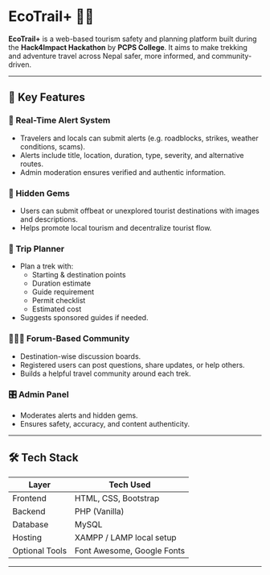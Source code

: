 # EcoTrail+ 🚶🌿

**EcoTrail+** is a web-based tourism safety and planning platform built during the **Hack4Impact Hackathon** by **PCPS College**. It aims to make trekking and adventure travel across Nepal safer, more informed, and community-driven.

---

## 🌟 Key Features

### 🔔 Real-Time Alert System
- Travelers and locals can submit alerts (e.g. roadblocks, strikes, weather conditions, scams).
- Alerts include title, location, duration, type, severity, and alternative routes.
- Admin moderation ensures verified and authentic information.

### 📍 Hidden Gems
- Users can submit offbeat or unexplored tourist destinations with images and descriptions.
- Helps promote local tourism and decentralize tourist flow.

### 🧭 Trip Planner
- Plan a trek with:
  - Starting & destination points
  - Duration estimate
  - Guide requirement
  - Permit checklist
  - Estimated cost
- Suggests sponsored guides if needed.

### 🧑‍🤝‍🧑 Forum-Based Community
- Destination-wise discussion boards.
- Registered users can post questions, share updates, or help others.
- Builds a helpful travel community around each trek.


### 🎛️ Admin Panel
- Moderates alerts and hidden gems.
- Ensures safety, accuracy, and content authenticity.

---

## 🛠️ Tech Stack

| Layer           | Tech Used        |
|----------------|------------------|
| Frontend       | HTML, CSS, Bootstrap |
| Backend        | PHP (Vanilla)     |
| Database       | MySQL             |
| Hosting        | XAMPP / LAMP local setup |
| Optional Tools | Font Awesome, Google Fonts |

---

